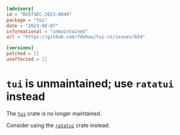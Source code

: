 ```toml
[advisory]
id = "RUSTSEC-2023-0049"
package = "tui"
date = "2023-08-07"
informational = "unmaintained"
url = "https://github.com/fdehau/tui-rs/issues/654"

[versions]
patched = []
unaffected = []
```

# `tui` is unmaintained; use `ratatui` instead

The [`tui`](https://crates.io/crates/tui) crate is no longer maintained.

Consider using the [`ratatui`](https://crates.io/crates/ratatui) crate instead.
